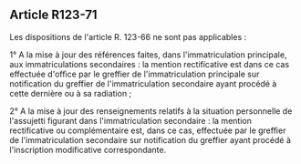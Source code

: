 Article R123-71
----
Les dispositions de l'article R. 123-66 ne sont pas applicables :

1° A la mise à jour des références faites, dans l'immatriculation principale,
aux immatriculations secondaires : la mention rectificative est dans ce cas
effectuée d'office par le greffier de l'immatriculation principale sur
notification du greffier de l'immatriculation secondaire ayant procédé à cette
dernière ou à sa radiation ;

2° A la mise à jour des renseignements relatifs à la situation personnelle de
l'assujetti figurant dans l'immatriculation secondaire : la mention
rectificative ou complémentaire est, dans ce cas, effectuée par le greffier de
l'immatriculation secondaire sur notification du greffier ayant procédé à
l'inscription modificative correspondante.
